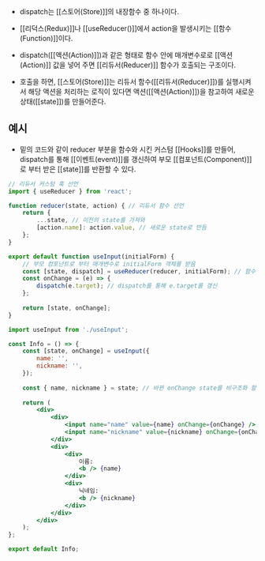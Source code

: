 - dispatch는 [[스토어(Store)]]의 내장함수 중 하나이다.
- [[리덕스(Redux)]]나 [[useReducer()]]에서 action을 발생시키는 [[함수(Function)]]이다.
- dispatch([[액션(Action)]])과 같은 형태로 함수 안에 매개변수로로 [[액션(Action)]] 값을 넣어 주면 [[리듀서(Reducer)]] 함수가 호출되는 구조이다.

- 호출을 하면, [[스토어(Store)]]는 리듀서 함수([[리듀서(Reducer)]])를 실행시켜서 해당 액션을 처리하는 로직이 있다면 액션([[액션(Action)]])을 참고하여 새로운 상태([[state]])를 만들어준다.

## 예시

- 밑의 코드와 같이 reducer 부분을 함수와 시킨 커스텀 [[Hooks]]를 만들어, dispatch를 통해 [[이벤트(event)]]를 갱신하여 부모 [[컴포넌트(Component)]]로 부터 받은 [[state]]를 반환할 수 있다.

```jsx
// 리듀서 커스텀 훅 선언
import { useReducer } from 'react';

function reducer(state, action) { // 리듀서 함수 선언
	return {
		...state, // 이전의 state를 가져와
		[action.name]: action.value, // 새로운 state로 만듬
	};
}

export default function useInput(initialForm) { 
	// 부모 컴포넌트로 부터 매개변수로 initialForm 객체를 받음
	const [state, dispatch] = useReducer(reducer, initialForm); // 함수 받은 객체들
	const onChange = (e) => {
		dispatch(e.target); // dispatch를 통해 e.target를 갱신
	};
	
	return [state, onChange];
}
```

```jsx
import useInput from './useInput';

const Info = () => {
	const [state, onChange] = useInput({
		name: '',
		nickname: '',
	});
	
	const { name, nickname } = state; // 바뀐 onChange state를 비구조화 할당
	
	return (
		<div>
			<div>
				<input name="name" value={name} onChange={onChange} />
				<input name="nickname" value={nickname} onChange={onChange} />
			</div>
			<div>
				<div>
					이름:
					<b /> {name}
				</div>
				<div>
					닉네임:
					<b /> {nickname}
				</div>
			</div>
		</div>
	);
};

export default Info;
```